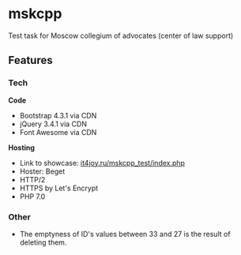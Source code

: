# mskcpp
Test task for Moscow collegium of advocates (center of law support)  

## Features
### Tech

**Code**


* Bootstrap 4.3.1 via CDN
* jQuery 3.4.1 via CDN
* Font Awesome via CDN

**Hosting**


* Link to showcase: [it4joy.ru/mskcpp_test/index.php](https://it4joy.ru/mskcpp_test/index.php)
* Hoster: Beget
* HTTP/2
* HTTPS by Let's Encrypt
* PHP 7.0

### Other

* The emptyness of ID's values between 33 and 27 is the result of deleting them.
